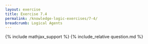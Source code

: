 ```yaml
---
layout: exercise
title: Exercise 7.4
permalink: /knowledge-logic-exercises/7-4/
breadcrumb: Logical Agents
---
```


{% include mathjax_support %}
{% include_relative question.md %}
